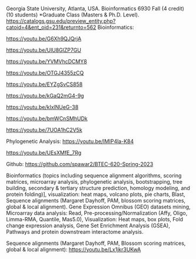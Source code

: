Georgia State University, Atlanta, USA. Bioinformatics 6930 Fall (4 credit) (10 students) *Graduate Class (Masters & Ph.D. Level).
https://catalogs.gsu.edu/preview_entity.php?catoid=4&ent_oid=231&returnto=562
Bioinformatics: 

https://youtu.be/G6Xh9QJQrjA

https://youtu.be/UlU8GlZP7GU

https://youtu.be/YVMVhcDCMY8

https://youtu.be/OTGJ4355zCQ

https://youtu.be/EYZgSvCS858

https://youtu.be/kGaQ2mG4-9g

https://youtu.be/kIxlNUeG-38

https://youtu.be/bmWCnSMhUDk

https://youtu.be/7UOA1hC2V5k

Phylogenetic Analysis: https://youtu.be/IMIP4la-K84

https://youtu.be/UEsXMfE_7Rg

Github: https://github.com/spawar2/BTEC-620-Spring-2023

Bioinformatics (topics including sequence alignment algorithms, scoring matrices, microarray analysis, phylogenetic analysis, bootstrapping, tree building, secondary & tertiary structure prediction, homology modeling, and protein folding)], visualization: heat maps, volcano plots, pie charts, Blast, Sequence alignments (Margaret Dayhoff, PAM, blossom scoring matrices, global & local alignment). Gene Expression Omnibus (GEO) datasets mining, Microarray data analysis: Read, Pre-processing/Normalization (Affy, Oligo, Limma-RMA, Quantile, Mas5.0), Visualization: Heat maps, box plots, Fold change expression analysis, Gene Set Enrichment Analysis (GSEA), Pathways and protein downstream interactome analysis.

Sequence alignments (Margaret Dayhoff, PAM, Blossom scoring matrices, global & local alignment): https://youtu.be/Lx1jkr3UKwA
